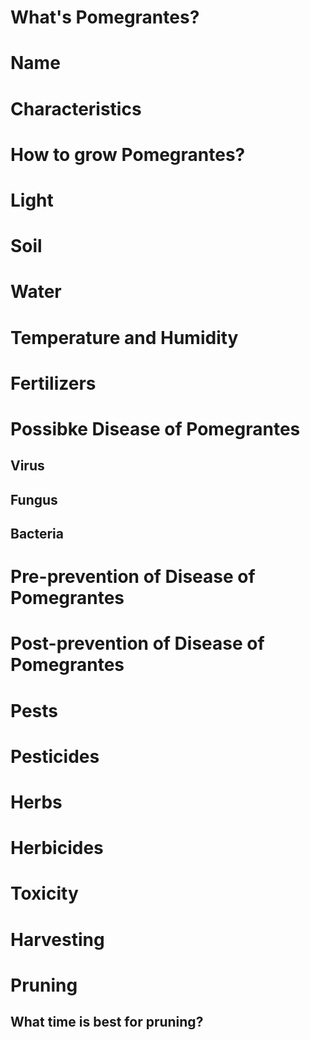 #  What's  Pomegrantes?
# Name

# Characteristics

# How to grow Pomegrantes?
# Light
# Soil
# Water
# Temperature  and Humidity
# Fertilizers
# Possibke Disease  of  Pomegrantes

## Virus
##  Fungus
##  Bacteria
# Pre-prevention of Disease  of Pomegrantes
# Post-prevention of Disease  of   Pomegrantes
#  Pests
# Pesticides
# Herbs
# Herbicides
#  Toxicity
# Harvesting
# Pruning 
##  What time  is best  for pruning?